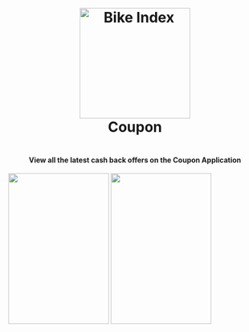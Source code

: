 <h1 align="center" style="text-align: center; padding-bottom: 20px;">
  <br>
 <img src="https://github.com/spkdroid/C51/blob/master/app/src/main/res/mipmap-hdpi/ic_launcher.png" alt="Bike Index" width="220"/>
  <br>
  Coupon
  <br>
</h1>

<h4 align="center">View all the latest cash back offers on the Coupon Application</h4>

<p float="left">
  <img src="https://www.spkdroid.com/c51/1.png" height=300 width=200/>
  <img src="https://www.spkdroid.com/c51/2.png" height=300 width=200/> 
</p>

